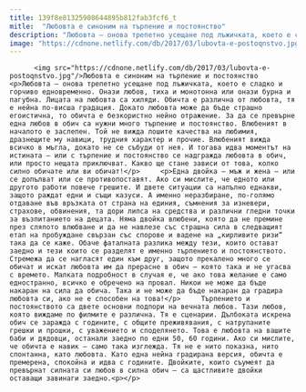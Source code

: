 ```yaml
---
title: 139f8e81325908644895b812fab3fcf6_t
mitle:  "Любовта е синоним на търпение и постоянство"
description: "Любовта – онова трепетно усещане под лъжичката, което е сладко и горчиво едновременно. Онази любов, тиха и монотонна или онази бурна и пагубна. Лицата на любовта са хиляди. Обичта е различна от любовта, тя е нейна по-висша градация. Докато любовта може да бъде страшно егоистична, то обичта е безкористно нейно отражение. За да се превърне …"
image: "https://cdnone.netlify.com/db/2017/03/lubovta-e-postoqnstvo.jpg"
---
```


          <img src="https://cdnone.netlify.com/db/2017/03/lubovta-e-postoqnstvo.jpg"/>Любовта е синоним на търпение и постоянство        <p>Любовта – онова трепетно усещане под лъжичката, което е сладко и горчиво едновременно. Онази любов, тиха и монотонна или онази бурна и пагубна. Лицата на любовта са хиляди. Обичта е различна от любовта, тя е нейна по-висша градация. Докато любовта може да бъде страшно егоистична, то обичта е безкористно нейно отражение. За да се превърне една любов в обич са нужни много търпение и постоянство. Влюбеният в началото е заслепен. Той не вижда лошите качества на любимия, дразнещите му навици, трудния характер и прочие. Влюбеният вижда всичко в мъгла, докато не се събуди от нея. И тогава идва моментът на истината – или с търпение и постоянство се надгражда любовта в обич, или просто нещата приключват. Какво ще стане зависи от това, колко силно обичате или ви обичат!</p>     <p>Една двойка – мъж и жена – или се допълват или се противопоставят. Ако си мислите, че едното или другото работи повече грешите. И двете ситуации са напълно еднакви, защото раждат едни и същи казуси. А именно неразбиране, по-голямо отдаване във връзката от страна на единия, съмнения за изневери, страхове, обвинения, та дори липса на средства и различни гледни точки за възпитанието на децата. Няма двойка влюбени, която да не премине през сляпото влюбване и да не навлезе със страшна сила в следващият етап на пробуждане свързан със спорове и вадене на „кирливите ризи“ така да се каже. Обаче фаталната разлика между тези, които остават заедно и тези които се разделят е именно търпението и постоянството. Стремежа да се нагласят един към друг, защото прекалено много се обичат и искат любовта им да прерасне в обич – която така и не угасва с времето. Малката подробност в случая е, че ако това желание е само едностранно, всичко е обречено на провал. Никои не може да бъде накаран на сила да обича. Така и не може да бъде накаран да градира любовта си, ако не е способен на това!</p>     Търпението и постоянството са двете основни подпори на вечната любов. Тази любов, която виждаме по филмите е различна. Тя е сценарии. Дълбоката искрена обич се заражда с годините, с общите преживявания, с натрупаните грешки и прошки, с уважението и споделянето. Това е любовта на вашите баби и дядовци, останали заедно по едни 50, 60 години. Ако си мислите, че обичта е навик – само така изглежда. Тя не е нито показна, нито спонтанна, като любовта. Като една нейна градирана версия, обичта е премерена, спокойна и идва с годините. Двойките, които съумеят да превърнат силната си любов в силна обич – са щастливите двойки оставащи завинаги заедно.<p></p>        